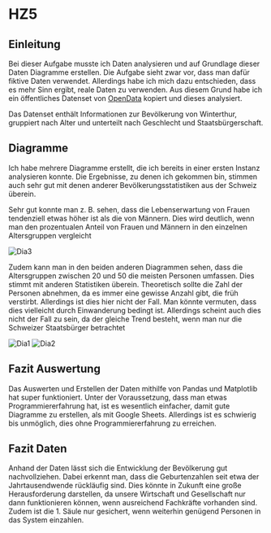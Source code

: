 # HZ5

## Einleitung

Bei dieser Aufgabe musste ich Daten analysieren und auf Grundlage dieser Daten Diagramme erstellen. Die Aufgabe sieht zwar vor, dass man dafür fiktive Daten verwendet. Allerdings habe ich mich dazu entschieden, dass es mehr Sinn ergibt, reale Daten zu verwenden. Aus diesem Grund habe ich ein öffentliches Datenset von [OpenData](https://opendata.swiss/de) kopiert und dieses analysiert.

Das Datenset enthält Informationen zur Bevölkerung von Winterthur, gruppiert nach Alter und unterteilt nach Geschlecht und Staatsbürgerschaft.

## Diagramme

Ich habe mehrere Diagramme erstellt, die ich bereits in einer ersten Instanz analysieren konnte. Die Ergebnisse, zu denen ich gekommen bin, stimmen auch sehr gut mit denen anderer Bevölkerungsstatistiken aus der Schweiz überein.

Sehr gut konnte man z. B. sehen, dass die Lebenserwartung von Frauen tendenziell etwas höher ist als die von Männern. Dies wird deutlich, wenn man den prozentualen Anteil von Frauen und Männern in den einzelnen Altersgruppen vergleicht

![Dia3](/image/dia3.png)


Zudem kann man in den beiden anderen Diagrammen sehen, dass die Altersgruppen zwischen 20 und 50 die meisten Personen umfassen. Dies stimmt mit anderen Statistiken überein. Theoretisch sollte die Zahl der Personen abnehmen, da es immer eine gewisse Anzahl gibt, die früh verstirbt. Allerdings ist dies hier nicht der Fall. Man könnte vermuten, dass dies vielleicht durch Einwanderung bedingt ist. Allerdings scheint auch dies nicht der Fall zu sein, da der gleiche Trend besteht, wenn man nur die Schweizer Staatsbürger betrachtet

![Dia1](/image/dia1.png)
![Dia2](/image/dia2.png)


## Fazit Auswertung

Das Auswerten und Erstellen der Daten mithilfe von Pandas und Matplotlib hat super funktioniert. Unter der Voraussetzung, dass man etwas Programmiererfahrung hat, ist es wesentlich einfacher, damit gute Diagramme zu erstellen, als mit Google Sheets. Allerdings ist es schwierig bis unmöglich, dies ohne Programmiererfahrung zu erreichen.

## Fazit Daten
Anhand der Daten lässt sich die Entwicklung der Bevölkerung gut nachvollziehen. Dabei erkennt man, dass die Geburtenzahlen seit etwa der Jahrtausendwende rückläufig sind. Dies könnte in Zukunft eine große Herausforderung darstellen, da unsere Wirtschaft und Gesellschaft nur dann funktionieren können, wenn ausreichend Fachkräfte vorhanden sind. Zudem ist die 1. Säule nur gesichert, wenn weiterhin genügend Personen in das System einzahlen.
